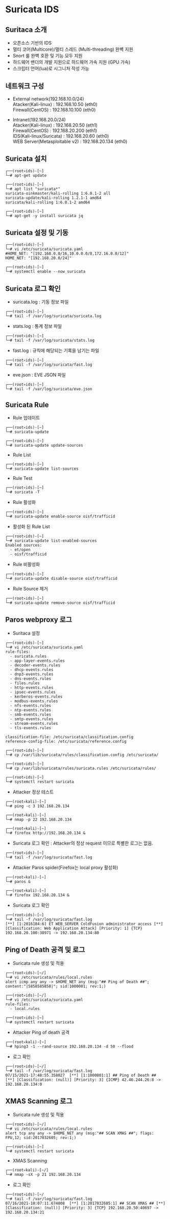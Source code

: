 # Suricata IDS

## Suritaca 소개
- 오픈소스 기반의 IDS 
- 멀티 코어(Multicore)/멀티 스레드 (Multi-threading) 완벽 지원
- Snort 룰 완벽 호환 및 기능 모두 지원
- 하드웨어 밴더의 개발 지원으로 하드웨어 가속 지원 (GPU 가속)
- 스크립터 언어(lua)로 시그니처 작성 가능

## 네트워크 구성
- External network(192.168.10.0/24)   
Atacker(Kali-linux) : 192.168.10.50 (eth0)   
Firewall(CentOS) : 192.168.10.100 (eth0)   

- Intranet(192.168.20.0/24)   
Atacker(Kali-linux) : 192.168.20.50 (eth1)   
Firewall(CentOS) : 192.168.20.200 (eth1)   
IDS(Kali-linux/Suricata) : 192.168.20.60 (eth0)   
WEB Server(Metasploitable v2) : 192.168.20.134 (eth0)   

## Suricata 설치
```
┌──(root💀ids)-[~]
└─# apt-get update

┌──(root💀ids)-[~]
└─# apt list "suricata*"
suricata-oinkmaster/kali-rolling 1:6.0.1-2 all
suricata-update/kali-rolling 1.2.1-1 amd64
suricata/kali-rolling 1:6.0.1-2 amd64

┌──(root💀ids)-[~]
└─# apt-get -y install suricata jq
```

## Suricata 설정 및 기동
```
┌──(root💀ids)-[~]
└─# vi /etc/suricata/suricata.yaml
#HOME_NET: "[192.168.0.0/16,10.0.0.0/8,172.16.0.0/12]"
HOME_NET: "[192.168.20.0/24]"

┌──(root💀ids)-[~]
└─# systemctl enable --now suricata
```

## Suricata 로그 확인
- suricata.log : 기동 정보 파일
```
┌──(root💀ids)-[~]
└─# tail -f /var/log/suricata/suricata.log
```
- stats.log : 통계 정보 파일
```
┌──(root💀ids)-[~]
└─# tail -f /var/log/suricata/stats.log
```
- fast.log : 규칙에 해당되는 기록을 남기는 파일
```
┌──(root💀ids)-[~]
└─# tail -f /var/log/suricata/fast.log
```
- eve.json : EVE JSON 파일
```
┌──(root💀ids)-[~]
└─# tail -f /var/log/suricata/eve.json
```

## Suricata Rule
- Rule 업데이트
```
┌──(root💀ids)-[~]
└─# suricata-update

┌──(root💀ids)-[~]
└─# suricata-update update-sources
```
- Rule List
```
┌──(root💀ids)-[~]
└─# suricata-update list-sources 
```
- Rule Test
```
┌──(root💀ids)-[~]
└─# suricata -T
```
- Rule 활성화
```
┌──(root💀ids)-[~]
└─# suricata-update enable-source oisf/trafficid
```
- 활성화 된 Rule List
```
┌──(root💀ids)-[~]
└─# suricata-update list-enabled-sources
Enabled sources:
  - et/open
  - oisf/trafficid
```
- Rule 비활성화
```
┌──(root💀ids)-[~]
└─# suricata-update disable-source oisf/trafficid
```
- Rule Source 제거
```
┌──(root💀ids)-[~]
└─# suricata-update remove-source oisf/trafficid 
```

## Paros webproxy 로그
- Suritaca 설정
```
┌──(root💀ids)-[~]
└─# vi /etc/suricata/suricata.yaml 
rule-files:
  - suricata.rules
  - app-layer-events.rules
  - decoder-events.rules
  - dhcp-events.rules
  - dnp3-events.rules
  - dns-events.rules
  - files.rules
  - http-events.rules
  - ipsec-events.rules
  - kerberos-events.rules
  - modbus-events.rules
  - nfs-events.rules
  - ntp-events.rules
  - smb-events.rules
  - smtp-events.rules
  - stream-events.rules
  - tls-events.rules

classification-file: /etc/suricata/classification.config
reference-config-file: /etc/suricata/reference.config

┌──(root💀ids)-[~]
└─# cp /var/lib/suricata/rules/classification.config /etc/suricata/

┌──(root💀ids)-[~]
└─# cp /var/lib/suricata/rules/suricata.rules /etc/suricata/rules/  

┌──(root💀ids)-[~]
└─# systemctl restart suricata
```
- Attacker 정상 테스트
```
┌──(root💀kali)-[~]
└─# ping -c 3 192.168.20.134

┌──(root💀kali)-[~]
└─# nmap -p 22 192.168.20.134

┌──(root💀kali)-[~]
└─# firefox http://192.168.20.134 &
```
- Suricata 로그 확인 : Attacker의 정상 request 이므로 특별한 로그는 없음.
```
┌──(root💀ids)-[~]
└─# tail -f /var/log/suricata/fast.log 
```
- Attacker Paros spider(Firefox는 local proxy 활성화)
```
┌──(root💀kali)-[~]
└─# paros &

┌──(root💀kali)-[~]
└─# firefox 192.168.20.134 &
```
- Suricata 로그 확인
```
┌──(root💀ids)-[~]
└─# tail -f /var/log/suricata/fast.log 
[**] [1:2016184:6] ET WEB_SERVER ColdFusion administrator access [**] [Classification: Web Application Attack] [Priority: 1] {TCP} 192.168.20.100:38971 -> 192.168.20.134:80
```

## Ping of Death 공격 및 로그
- Suricata rule 생성 및 적용
```
┌──(root💀ids)-[~/]
└─# vi /etc/suricata/rules/local.rules
alert icmp any any -> $HOME_NET any (msg:"## Ping of Death ##"; content:"|5858585858|"; sid:1000001; rev:1;)

┌──(root💀ids)-[~/]
└─# vi /etc/suricata/suricata.yaml
rule-files:
  - local.rules
  
┌──(root💀ids)-[~]
└─# systemctl restart suricata
```
- Attacker Ping of death 공격
```
┌──(root💀kali)-[~]
└─# hping3 -1 --rand-source 192.168.20.134 -d 50 --flood  
```
- 로그 확인
```
┌──(root💀ids)-[~/]
└─# tail -f /var/log/suricata/fast.log 
07/15/2021-17:48:55.358027  [**] [1:1000001:1] ## Ping of Death ## [**] [Classification: (null)] [Priority: 3] {ICMP} 42.46.244.26:8 -> 192.168.20.134:0
```

## XMAS Scanning 로그
- Suricata rule 생성 및 적용
```
┌──(root💀ids)-[~/]
└─# vi /etc/suricata/rules/local.rules
alert tcp any any -> $HOME_NET any (msg:"## SCAN XMAS ##"; flags: FPU,12; sid:2017032605; rev:1;)

┌──(root💀ids)-[~]
└─# systemctl restart suricata
```
- XMAS Scanning
```
┌──(root💀kali)-[~/]
└─# nmap -sX -p 21 192.168.20.134
```
- 로그 확인
```
┌──(root💀ids)-[~/
└─# tail -f /var/log/suricata/fast.log 
07/16/2021-10:07:11.674008  [**] [1:2017032605:1] ## SCAN XMAS ## [**] [Classification: (null)] [Priority: 3] {TCP} 192.168.20.50:40697 -> 192.168.20.134:21
```
